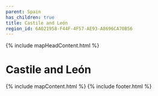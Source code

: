 ```yaml
---
parent: Spain
has_children: true
title: Castile and León
region_id: 6A021958-F44F-4F57-AE93-A8696CA70B56
---
```

{% include mapHeadContent.html %}
# Castile and León
{% include mapContent.html %}
{% include footer.html %}
